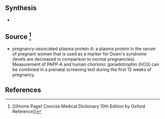 ## Synthesis
- 
## Source [^1]
- pregnancy-associated plasma protein A: a plasma protein in the serum of pregnant women that is used as a marker for Down's syndrome (levels are decreased in comparison to normal pregnancies). Measurement of PAPP-A and human chorionic gonadotrophin (hCG) can be combined in a prenatal screening test during the first 12 weeks of pregnancy.
## References

[^1]: [[(Home Page) Concise Medical Dictionary 10th Edition by Oxford Reference]]